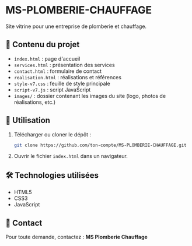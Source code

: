 # MS-PLOMBERIE-CHAUFFAGE

Site vitrine pour une entreprise de plomberie et chauffage.

## 📂 Contenu du projet

-   `index.html` : page d'accueil
-   `services.html` : présentation des services
-   `contact.html` : formulaire de contact
-   `realisation.html` : réalisations et références
-   `style-v7.css` : feuille de style principale
-   `script-v7.js` : script JavaScript
-   `images/` : dossier contenant les images du site (logo, photos de
    réalisations, etc.)

## 🚀 Utilisation

1.  Télécharger ou cloner le dépôt :

    ``` bash
    git clone https://github.com/ton-compte/MS-PLOMBERIE-CHAUFFAGE.git
    ```

2.  Ouvrir le fichier `index.html` dans un navigateur.

## 🛠️ Technologies utilisées

-   HTML5
-   CSS3
-   JavaScript

## 📧 Contact

Pour toute demande, contactez : **MS Plomberie Chauffage**
